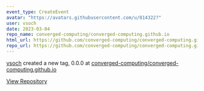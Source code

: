 ```yaml
---
event_type: CreateEvent
avatar: "https://avatars.githubusercontent.com/u/814322?"
user: vsoch
date: 2023-03-04
repo_name: converged-computing/converged-computing.github.io
html_url: https://github.com/converged-computing/converged-computing.github.io
repo_url: https://github.com/converged-computing/converged-computing.github.io
---
```


<a href='https://github.com/vsoch' target='_blank'>vsoch</a> created a new tag, 0.0.0 at <a href='https://github.com/converged-computing/converged-computing.github.io' target='_blank'>converged-computing/converged-computing.github.io</a>

<a href='https://github.com/converged-computing/converged-computing.github.io' target='_blank'>View Repository</a>